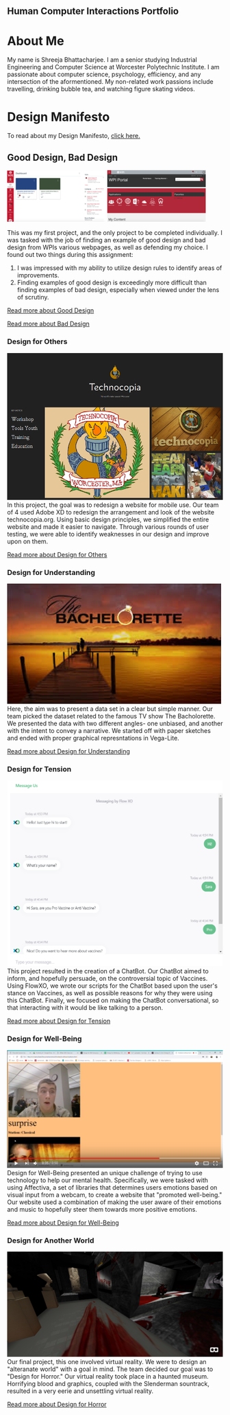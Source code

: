 ## Human Computer Interactions Portfolio

# About Me

My name is Shreeja Bhattacharjee. I am a senior studying Industrial Engineering and Computer Science at Worcester Polytechnic Institute. I am passionate about computer science, psychology, efficiency, and any intersection of the aformentioned. My non-related work passions include travelling, drinking bubble tea, and watching figure skating videos. 


# Design Manifesto

To read about my Design Manifesto, [click here.](https://medium.com/@bhattacharjee.shreeja_7950/design-manifesto-cd1d3741dc89)


## Good Design, Bad Design
<p float="center">
  <img src = "/gooddesign.png" width = "230" />
  <img src = "/baddesign.png" width = "230" />
</p>

This was my first project, and the only project to be completed individually. I was tasked with the job of finding an example of good design and bad design from WPIs various webpages, as well as defending my choice. I found out two things during this assignment: 
1) I was impressed with my ability to utilize design rules to identify areas of improvements.
2) Finding examples of good design is exceedingly more difficult than finding examples of bad design, especially when viewed under the lens of scrutiny.

[Read more about Good Design](https://medium.com/@bhattacharjee.shreeja_7950/good-design-ce34e416f48e)

[Read more about Bad Design](https://medium.com/@bhattacharjee.shreeja_7950/bad-design-f87e80ddecef)


### Design for Others
<img src = "/technocopia.png">
In this project, the goal was to redesign a website for mobile use. Our team of 4 used Adobe XD to redesign the arrangement and look of the website technocopia.org. Using basic design principles, we simplified the entire website and made it easier to navigate. Through various rounds of user testing, we were able to identify weaknesses in our design and improve upon on them.

[Read more about Design for Others](https://medium.com/@jiangpercy/group-19-design-reflection-28ed3236d0a6)


### Design for Understanding
<img src = "/bachelor.jpg" width = "500" />
Here, the aim was to present a data set in a clear but simple manner. Our team picked the dataset related to the famous TV show The Bacholorette. We presented the data with two different angles- one unbiased, and another with the intent to convey a narrative. We started off with paper sketches and ended with proper graphical represntations in Vega-Lite.


[Read more about Design for Understanding](https://medium.com/@bhattacharjee.shreeja_7950/design-for-understanding-81de5fd6c5a8)


### Design for Tension
<img src = "/flowphoto.png">
This project resulted in the creation of a ChatBot. Our ChatBot aimed to inform, and hopefully persuade, on the controversial topic of Vaccines. Using FlowXO, we wrote our scripts for the ChatBot based upon the user's stance on Vaccines, as well as possible reasons for why they were using this ChatBot. Finally, we focused on making the ChatBot conversational, so that interacting with it would be like talking to a person.

[Read more about Design for Tension](https://medium.com/@bhattacharjee.shreeja_7950/design-for-tension-b77fec66feca)


### Design for Well-Being
<img src = "/surprise.png">
Design for Well-Being presented an unique challenge of trying to use technology to help our mental health. Specifically, we were tasked with using Affectiva, a set of libraries that determines users emotions based on visual input from a webcam, to create a website that "promoted well-being." Our website used a combination of making the user aware of their emotions and music to hopefully steer them towards more positive emotions.

[Read more about Design for Well-Being](https://medium.com/@bhattacharjee.shreeja_7950/design-for-well-being-4064d31ba535)


### Design for Another World
<img src = "/horror.PNG">
Our final project, this one involved virtual reality. We were to design an "alteranate world" with a goal in mind. The team decided our goal was to "Design for Horror." Our virtual reality took place in a haunted museum. Horrifying blood and graphics, coupled with the Slenderman sountrack, resulted in a very eerie and unsettling virtual reality.

[Read more about Design for Horror](https://medium.com/@kendog95/design-for-another-world-af091294189d)


